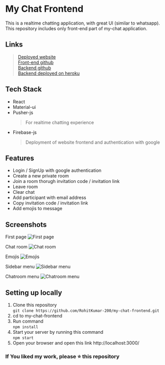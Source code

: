 # My Chat Frontend

This is a realtime chatting application, with great UI (similar to whatsapp).  
This repository includes only front-end part of my-chat application.

## Links
> [Deployed website](https://my-chat-289919.web.app)  
> [Front-end github](https://github.com/RohitKumar-200/my-chat-frontend)  
> [Backend github](https://github.com/RohitKumar-200/my-chat-backend)  
> [Backend deployed on heroku](https://my-chat-api.herokuapp.com)

## Tech Stack
* React
* Material-ui
* Pusher-js
  > For realtime chatting experience
* Firebase-js
  > Deployment of website frontend and authentication with google

## Features
* Login / SignUp with google authentication
* Create a new private room
* Join a room thorugh invitation code / invitation link
* Leave room
* Clear chat
* Add participant with email address
* Copy invitation code / invitation link
* Add emojis to message

## Screenshots
First page
![First page](https://raw.githubusercontent.com/RohitKumar-200/Images/main/my-chat-firstPage.jpg?token=ANICJWK2YYHVZRILWHA3JSC7R3OYA)

Chat room
![Chat room](https://raw.githubusercontent.com/RohitKumar-200/Images/main/my-chat-chatRoom.jpg?token=ANICJWOTYT4A6NJNXHZ56M27R3OFO)

Emojis
![Emojis](https://raw.githubusercontent.com/RohitKumar-200/Images/main/my-chat-emojis.jpg?token=ANICJWKGCYQZIE4R3UVVNLS7R3OUK)

Sidebar menu
![Sidebar menu](https://raw.githubusercontent.com/RohitKumar-200/Images/main/my-chat-sidebarMenu.jpg?token=ANICJWP6KVOGAROF4M6WRJC7R3O2E)


Chatroom menu
![Chatroom menu](https://raw.githubusercontent.com/RohitKumar-200/Images/main/my-chat-chatRoomMenu.jpg?token=ANICJWPUJDG5RBAEB3BOBCS7R3O6E)

## Setting up locally
1. Clone this repository  
` git clone https://github.com/RohitKumar-200/my-chat-frontend.git `
2. cd to my-chat-frontend
3. Run command  
`npm install`
4. Start your server by running this command  
`npm start`
5. Open your browser and open this link http://localhost:3000/

### If You liked my work, please ⭐ this repository
